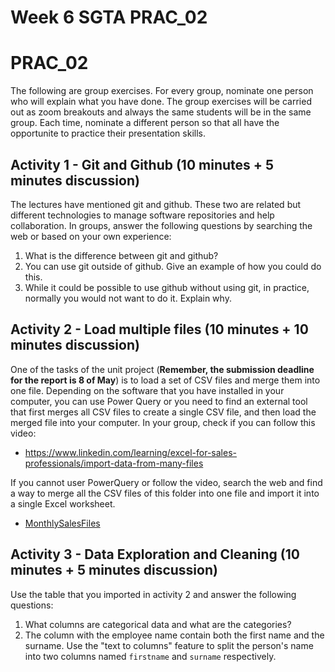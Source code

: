 # Week 6 SGTA PRAC_02
# PRAC_02

The following are group exercises. For every group, nominate one person who will explain what you have done. The group exercises will be carried out as zoom breakouts and always the same students will be in the same group. Each time, nominate a different person so that all have the opportunite to practice their presentation skills.

## Activity 1 - Git and Github (10 minutes + 5 minutes discussion)

The lectures have mentioned git and github. These two are related but different technologies to manage software repositories and help collaboration. In groups, answer the following questions by searching the web or based on your own experience:

1. What is the difference between git and github?
2. You can use git outside of github. Give an example of how you could do this.
3. While it could be possible to use github without using git, in practice, normally you would not want to do it. Explain why.

## Activity 2 - Load multiple files (10 minutes + 10 minutes discussion)

One of the tasks of the unit project (**Remember, the submission deadline for the report is 8 of May**) is to load a set of CSV files and merge them into one file. Depending on the software that you have installed in your computer, you can use Power Query or you need to find an external tool that first merges all CSV files to create a single CSV file, and then load the merged file into your computer. In your group, check if you can follow this video:

* https://www.linkedin.com/learning/excel-for-sales-professionals/import-data-from-many-files

If you cannot user PowerQuery or follow the video, search the web and find a way to merge all the CSV files of this folder into one file and import it into a single Excel worksheet.

* [MonthlySalesFiles](https://ilearn.mq.edu.au/mod/folder/view.php?id=5675219)

## Activity 3 - Data Exploration and Cleaning (10 minutes + 5 minutes discussion)

Use the table that you imported in activity 2 and answer the following questions:

1. What columns are categorical data and what are the categories?
2. The column with the employee name contain both the first name and the surname. Use the "text to columns" feature to split the person's name into two columns named `firstname` and `surname` respectively.
